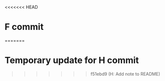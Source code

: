 <<<<<<< HEAD
# F commit
=======
# Temporary update for H commit
>>>>>>> f51ebd9 (H: Add note to README)
